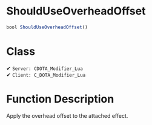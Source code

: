 # ShouldUseOverheadOffset
```js	
bool ShouldUseOverheadOffset()
```
# Class
✔ `Server: CDOTA_Modifier_Lua`  
✔ `Client: C_DOTA_Modifier_Lua`  

# Function Description
Apply the overhead offset to the attached effect.
